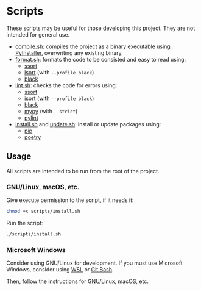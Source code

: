 # Scripts

These scripts may be useful for those developing this project. They are not intended for
general use.

- [compile.sh](compile.sh): compiles the project as a binary executable using 
  [PyInstaller](https://pyinstaller.org/en/stable/), overwriting any existing binary.
- [format.sh](format.sh): formats the code to be consisted and easy to read using:
  - [ssort](https://github.com/bwhmather/ssort)
  - [isort](https://pycqa.github.io/isort/) (with `--profile black`)
  - [black](https://black.readthedocs.io/en/stable/)
- [lint.sh](lint.sh): checks the code for errors using:
  - [ssort](https://github.com/bwhmather/ssort)
  - [isort](https://pycqa.github.io/isort/) (with `--profile black`)
  - [black](https://black.readthedocs.io/en/stable/)
  - [mypy](https://github.com/python/mypy) (with `--strict`)
  - [pylint](https://pylint.pycqa.org/en/latest/)
- [install.sh](install.sh) and [update.sh](update.sh): install or update packages using:
  - [pip](https://pip.pypa.io/en/stable/)
  - [poetry](https://python-poetry.org/)

## Usage

All scripts are intended to be run from the root of the project.

### GNU/Linux, macOS, etc.

Give execute permission to the script, if it needs it:

```bash
chmod +x scripts/install.sh
```

Run the script:

```bash
./scripts/install.sh
```

### Microsoft Windows

Consider using GNU/Linux for development. If you must use Microsoft Windows, consider 
using [WSL](https://learn.microsoft.com/en-us/windows/wsl/install) or [Git 
Bash](https://gitforwindows.org/).

Then, follow the instructions for GNU/Linux, macOS, etc.
